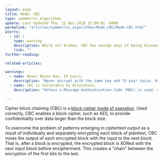 ```yaml
---
layout: page
title: Mode: CBC
type: symmetric_algorithms
update: Last Updated Thu, 12 Dec 2018 12:00:01 -0400
permalink: "articles/symmetric_algorithms/Mode_CBC/Mode-CBC.html"
alerts:
  - id: 1
    type: warning
    description: While not broken, CBC has enough ways of being misused that many cryptographers are moving away from it. CTR is often seen as better, and combined modes of operations, such as GCM, are preferred.
    link: ""
further-reading:

related-articles:

warnings:
  - name: Never Reuse Key, IV pairs.
    description: "Never encrypt with the same key and IV pair twice. Use one-time session keys whenever possible, never encrypt with the same key twice, just to be safe."
  - name: CBC is Vulnerable to Alteration.
    description: "Unless a Message Authentication Code (MAC) is used, data encrypted by CBC can often be modified by attackers in ways that leak information."
    
---
```


Cipher block chaining (CBC) is a [block cipher mode of operation](/articles/concepts/block_cipher_modes.html). Used correctly, CBC enables a block cipher, such as AES, to provide confidentiality over data larger than the block size.

To overcome the problem of patterns emerging in ciphertext output as a result of individually and separately encrypting each block of plaintext, CBC mixes the output of each encrypted block with the input to the next block. That is, after a block is encrypted, the encrypted block is XORed with the next input block before encipherment. This creates a "chain" between the encryption of the first bits to the last.